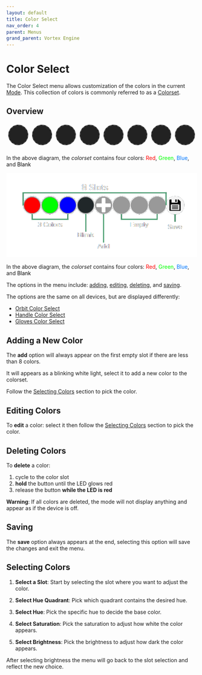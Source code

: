 ```yaml
---
layout: default
title: Color Select
nav_order: 4
parent: Menus
grand_parent: Vortex Engine
---
```


<style>
.slot {
  width: 50px;
  height: 50px;
  margin: 5px;
  border-radius: 50%;
  border: 2px solid #777;
  line-height: 50px;
  cursor: pointer;
  position: relative;
  display: inline-block;
  text-align: center;
}

.empty {
  background-color: #222;
  border: 2px dashed #555;
  cursor: default; /* No pointer cursor for empty slots */
}

.add-slot {
  background-color: #444;
  display: flex;
  justify-content: center;
  align-items: center;
  cursor: pointer;
}

.plus-icon {
  font-size: 24px;
  color: #fff;
  font-weight: bold;
  line-height: 1;
  margin: 0;
  padding: 0;
}

.save-slot {
  background-color: #888;
  background-size: cover;
}

#slots-container {
  display: flex;
  justify-content: center;
  margin-bottom: 20px
}

@keyframes flashRed {
    0% { background-color: inherit; }
    50% { background-color: red; }
    100% { background-color: inherit; }
}
</style>

# Color Select

The Color Select menu allows customization of the colors in the current [Mode](mode.html). This collection of colors is commonly referred to as a [Colorset](colorsets.html).

## Overview

<div id="slots-container" style=";">
    <div class="slot empty" data-slot="0"></div>
    <div class="slot empty" data-slot="1"></div>
    <div class="slot empty" data-slot="2"></div>
    <div class="slot empty" data-slot="3"></div>
    <div class="slot empty" data-slot="4"></div>
    <div class="slot empty" data-slot="5"></div>
    <div class="slot empty" data-slot="6"></div>
    <div class="slot empty" data-slot="7"></div>
</div>

<script src="{{ '/assets/js/ColorSelect.js' | relative_url }}"></script>

<p>In the above diagram, the <em>colorset</em> contains four colors: 
<span style="color: #f00">Red</span>, 
<span style="color: #0f0">Green</span>, 
<span style="color: #07f">Blue</span>, and 
<span style="color: #090909">Blank</span></p>

<img src="assets/images/color-select.png">

In the above diagram, the _colorset_ contains four colors: <span style="color: #f00">Red</span>, <span style="color: #0f0">Green</span>, <span style="color: #07f">Blue</span>, and <span style="color: #090909">Blank</span>

The options in the menu include: [adding](color_select_menu.html#Editing-Color), [editing](color_select_menu.html#Editing-Color), [deleting](color_select_menu.html#Editing-Color), and [saving](color_select_menu.html#Editing-Color).

The options are the same on all devices, but are displayed differently:

 - [Orbit Color Select](orbit_color_select.html)
 - [Handle Color Select](handle_color_select.html)
 - [Gloves Color Select](gloves_color_select.html)

## Adding a New Color
The **add** option will always appear on the first empty slot if there are less than 8 colors.

It will appears as a blinking white light, select it to add a new color to the colorset.

Follow the [Selecting Colors](color_select_menu.html#Editing-Colo) section to pick the color.

## Editing Colors
To **edit** a color: select it then follow the [Selecting Colors](color_select_menu.html#Editing-Colo) section to pick the color.

## Deleting Colors

To **delete** a color:
 1. cycle to the color slot
 2. **hold** the button until the LED glows red
 3. release the button **while the LED is red**

**Warning**: If all colors are deleted, the mode will not display anything and appear as if the device is off.

## Saving

The **save** option always appears at the end, selecting this option will save the changes and exit the menu.

## Selecting Colors

 1. **Select a Slot**: Start by selecting the slot where you want to adjust the color.

 2. **Select Hue Quadrant**: Pick which quadrant contains the desired hue.

 3. **Select Hue**: Pick the specific hue to decide the base color.

 4. **Select Saturation**: Pick the saturation to adjust how white the color appears.

 5. **Select Brightness**: Pick the brightness to adjust how dark the color appears.

After selecting brightness the menu will go back to the slot selection and reflect the new choice.